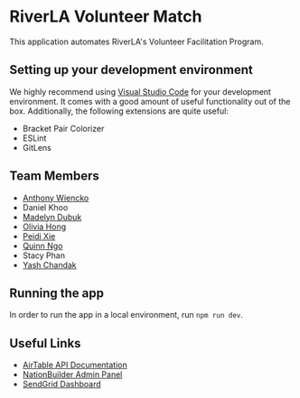 # RiverLA Volunteer Match

This application automates RiverLA's Volunteer Facilitation Program.

## Setting up your development environment

We highly recommend using [Visual Studio Code](https://code.visualstudio.com/) for your development environment. It comes with a good amount of useful functionality out of the box. Additionally, the following extensions are quite useful:

- Bracket Pair Colorizer
- ESLint
- GitLens

## Team Members

- [Anthony Wiencko](https://github.com/wiencko)
- Daniel Khoo
- [Madelyn Dubuk](https://github.com/madelyndubuk)
- [Olivia Hong](https://github.com/olivia-hong)
- [Peidi Xie](https://github.com/cx1802)
- [Quinn Ngo](https://github.com/quinnngo)
- Stacy Phan
- [Yash Chandak](https://github.com/yash-chandak)

## Running the app

In order to run the app in a local environment, run `npm run dev`.

## Useful Links

- [AirTable API Documentation](https://airtable.com/appEHr8iHguvEfXTQ/api/docs#curl/introduction)
- [NationBuilder Admin Panel](http://larivercorp.nationbuilder.com/admin/)
- [SendGrid Dashboard](https://app.sendgrid.com/)
